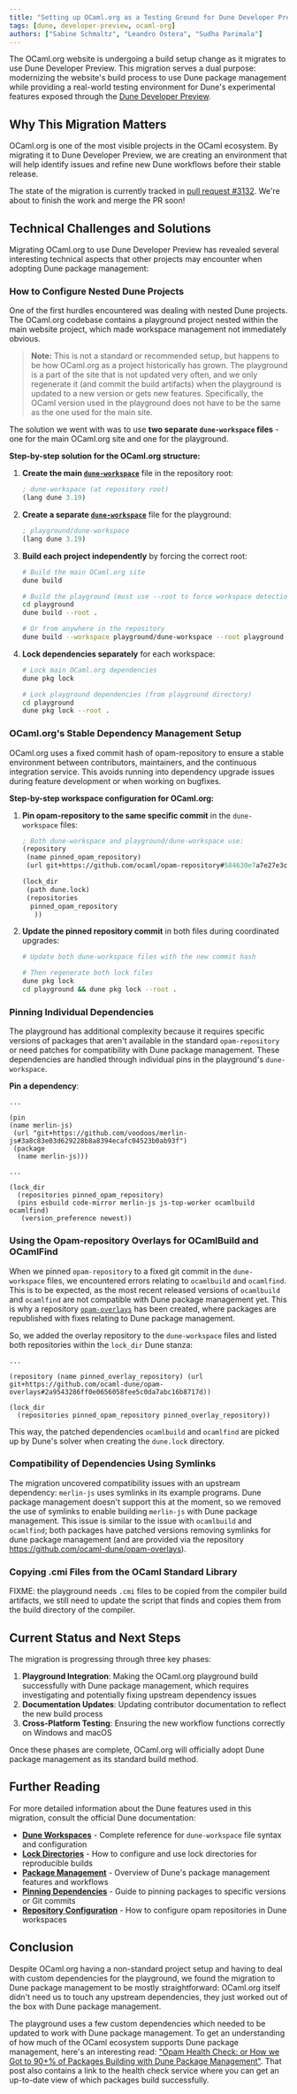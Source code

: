 ```yaml
---
title: "Setting up OCaml.org as a Testing Ground for Dune Developer Preview"
tags: [dune, developer-preview, ocaml-org]
authors: ["Sabine Schmaltz", "Leandro Ostera", "Sudha Parimala"]
---
```


The OCaml.org website is undergoing a build setup change as it migrates to use Dune Developer Preview. This migration serves a dual purpose: modernizing the website's build process to use Dune package management while providing a real-world testing environment for Dune's experimental features exposed through the [Dune Developer Preview](https://preview.dune.build?utm_source=ocaml.org&utm_medium=referral&utm_campaign=changelog).

## Why This Migration Matters

OCaml.org is one of the most visible projects in the OCaml ecosystem. By migrating it to Dune Developer Preview, we are creating an environment that will help identify issues and refine new Dune workflows before their stable release.

The state of the migration is currently tracked in [pull request #3132](https://github.com/ocaml/ocaml.org/pull/3132). We're about to finish the work and merge the PR soon!

## Technical Challenges and Solutions

Migrating OCaml.org to use Dune Developer Preview has revealed several interesting technical aspects that other projects may encounter when adopting Dune package management:

### How to Configure Nested Dune Projects

One of the first hurdles encountered was dealing with nested Dune projects. The OCaml.org codebase contains a playground project nested within the main website project, which made workspace management not immediately obvious.

> **Note:** This is not a standard or recommended setup, but happens to be how OCaml.org as a project historically has grown. The playground is a part of the site that is not updated very often, and we only regenerate it (and commit the build artifacts) when the playground is updated to a new version or gets new features. Specifically, the OCaml version used in the playground does not have to be the same as the one used for the main site.

The solution we went with was to use **two separate `dune-workspace` files** - one for the main OCaml.org site and one for the playground.

**Step-by-step solution for the OCaml.org structure:**

1. **Create the main [`dune-workspace`](https://github.com/ocaml/ocaml.org/blob/main/dune-workspace)** file in the repository root:
   ```lisp
   ; dune-workspace (at repository root)
   (lang dune 3.19)
   ```

2. **Create a separate [`dune-workspace`](https://github.com/ocaml/ocaml.org/blob/main/playground/dune-workspace)** file for the playground:
   ```lisp
   ; playground/dune-workspace
   (lang dune 3.19)
   ```

3. **Build each project independently** by forcing the correct root:
   ```bash
   # Build the main OCaml.org site
   dune build
   
   # Build the playground (must use --root to force workspace detection)
   cd playground
   dune build --root .
   
   # Or from anywhere in the repository
   dune build --workspace playground/dune-workspace --root playground
   ```

4. **Lock dependencies separately** for each workspace:
   ```bash
   # Lock main OCaml.org dependencies
   dune pkg lock
   
   # Lock playground dependencies (from playground directory)
   cd playground
   dune pkg lock --root .
   ```

### OCaml.org's Stable Dependency Management Setup

OCaml.org uses a fixed commit hash of opam-repository to ensure a stable environment between contributors, maintainers, and the continuous integration service. This avoids running into dependency upgrade issues during feature development or when working on bugfixes.

**Step-by-step workspace configuration for OCaml.org:**

1. **Pin opam-repository to the same specific commit** in the `dune-workspace` files:
   ```lisp
   ; Both dune-workspace and playground/dune-workspace use:
   (repository
    (name pinned_opam_repository)
    (url git+https://github.com/ocaml/opam-repository#584630e7a7e27e3cf56158696a3fe94623a0cf4f))

   (lock_dir
    (path dune.lock)
    (repositories 
     pinned_opam_repository 
      ))
   ```

2. **Update the pinned repository commit** in both files during coordinated upgrades:
   ```bash
   # Update both dune-workspace files with the new commit hash

   # Then regenerate both lock files
   dune pkg lock
   cd playground && dune pkg lock --root .
   ```

### Pinning Individual Dependencies

The playground has additional complexity because it requires specific versions of packages that aren't available in the standard `opam-repository` or need patches for compatibility with Dune package management. These dependencies are handled through individual pins in the playground's `dune-workspace`.

**Pin a dependency**:

```
...

(pin
(name merlin-js)
 (url "git+https://github.com/voodoos/merlin-js#3a8c83e03d629228b8a8394ecafc04523b0ab93f")
 (package
  (name merlin-js)))

...

(lock_dir
  (repositories pinned_opam_repository)
  (pins esbuild code-mirror merlin-js js-top-worker ocamlbuild ocamlfind)
   (version_preference newest))
```


### Using the Opam-repository Overlays for OCamlBuild and OCamlFind

When we pinned `opam-repository` to a fixed git commit in the `dune-workspace` files, we encountered errors relating to `ocamlbuild` and `ocamlfind`. This is to be expected, as the most recent released versions of `ocamlbuild` and `ocamlfind` are not compatible with Dune package management yet. This is why a repository [`opam-overlays`](https://github.com/ocaml-dune/opam-overlays) has been created, where packages are republished with fixes relating to Dune package management.

So, we added the overlay repository to the `dune-workspace` files and listed both repositories within the `lock_dir` Dune stanza:

```
...

(repository (name pinned_overlay_repository) (url git+https://github.com/ocaml-dune/opam-overlays#2a9543286ff0e0656058fee5c0da7abc16b8717d))

(lock_dir
  (repositories pinned_opam_repository pinned_overlay_repository))
```

This way, the patched dependencies `ocamlbuild` and `ocamlfind` are picked up by Dune's solver when creating the `dune.lock` directory.

### Compatibility of Dependencies Using Symlinks

The migration uncovered compatibility issues with an upstream dependency: `merlin-js` uses symlinks in its example programs. Dune package management doesn't support this at the moment, so we removed the use of symlinks to enable building `merlin-js` with Dune package management. This issue is similar to the issue with `ocamlbuild` and `ocamlfind`; both packages have patched versions removing symlinks for dune package management (and are provided via the repository https://github.com/ocaml-dune/opam-overlays).

### Copying .cmi Files from the OCaml Standard Library

FIXME: the playground needs `.cmi` files to be copied from the compiler build artifacts, we still need to update the script that finds and copies them from the build directory of the compiler.

## Current Status and Next Steps

The migration is progressing through three key phases:

1. **Playground Integration**: Making the OCaml.org playground build successfully with Dune package management, which requires investigating and potentially fixing upstream dependency issues
2. **Documentation Updates**: Updating contributor documentation to reflect the new build process
3. **Cross-Platform Testing**: Ensuring the new workflow functions correctly on Windows and macOS

Once these phases are complete, OCaml.org will officially adopt Dune package management as its standard build method.

## Further Reading

For more detailed information about the Dune features used in this migration, consult the official Dune documentation:

- **[Dune Workspaces](https://dune.readthedocs.io/en/latest/reference/dune-workspace/index.html)** - Complete reference for `dune-workspace` file syntax and configuration
- **[Lock Directories](https://dune.readthedocs.io/en/latest/reference/dune-workspace/lock_dir.html)** - How to configure and use lock directories for reproducible builds
- **[Package Management](https://dune.readthedocs.io/en/stable/tutorials/dune-package-management/setup.html)** - Overview of Dune's package management features and workflows
- **[Pinning Dependencies](https://dune.readthedocs.io/en/stable/tutorials/dune-package-management/pinning.html)** - Guide to pinning packages to specific versions or Git commits
- **[Repository Configuration](https://dune.readthedocs.io/en/stable/tutorials/dune-package-management/repos.html)** - How to configure opam repositories in Dune workspaces

## Conclusion

Despite OCaml.org having a non-standard project setup and having to deal with custom dependencies for the playground, we found the migration to Dune package management to be mostly straightforward: OCaml.org itself didn't need us to touch any upstream dependencies, they just worked out of the box with Dune package management.

The playground uses a few custom dependencies which needed to be updated to work with Dune package management. To get an understanding of how much of the OCaml ecosystem supports Dune package management, here's an interesting read: ["Opam Health Check: or How we Got to 90+% of Packages Building with Dune Package Management"](https://tarides.com/blog/2025-06-05-opam-health-check-or-how-we-got-to-90-of-packages-building-with-dune-package-management/). That post also contains a link to the health check service where you can get an up-to-date view of which packages build successfully.
